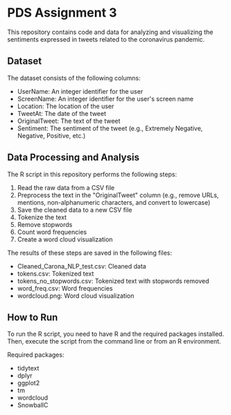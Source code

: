 # PDS Assignment 3

This repository contains code and data for analyzing and visualizing the sentiments expressed in tweets related to the coronavirus pandemic.

## Dataset

The dataset consists of the following columns:

- UserName: An integer identifier for the user
- ScreenName: An integer identifier for the user's screen name
- Location: The location of the user
- TweetAt: The date of the tweet
- OriginalTweet: The text of the tweet
- Sentiment: The sentiment of the tweet (e.g., Extremely Negative, Negative, Positive, etc.)


## Data Processing and Analysis

The R script in this repository performs the following steps:

1. Read the raw data from a CSV file
2. Preprocess the text in the "OriginalTweet" column (e.g., remove URLs, mentions, non-alphanumeric characters, and convert to lowercase)
3. Save the cleaned data to a new CSV file
4. Tokenize the text
5. Remove stopwords
6. Count word frequencies
7. Create a word cloud visualization

The results of these steps are saved in the following files:

- Cleaned_Carona_NLP_test.csv: Cleaned data
- tokens.csv: Tokenized text
- tokens_no_stopwords.csv: Tokenized text with stopwords removed
- word_freq.csv: Word frequencies
- wordcloud.png: Word cloud visualization

## How to Run

To run the R script, you need to have R and the required packages installed. Then, execute the script from the command line or from an R environment.

Required packages:

- tidytext
- dplyr
- ggplot2
- tm
- wordcloud
- SnowballC

